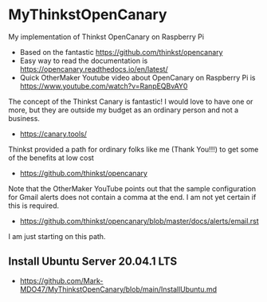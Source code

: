 # MyThinkstOpenCanary
My implementation of Thinkst OpenCanary on Raspberry Pi

- Based on the fantastic https://github.com/thinkst/opencanary
- Easy way to read the documentation is https://opencanary.readthedocs.io/en/latest/
- Quick OtherMaker Youtube video about OpenCanary on Raspberry Pi is https://www.youtube.com/watch?v=RanpEQBvAY0

The concept of the Thinkst Canary is fantastic! I would love to have one or more, but they are outside my budget as an ordinary person and not a business.
- https://canary.tools/

Thinkst provided a path for ordinary folks like me (Thank You!!!) to get some of the benefits at low cost
- https://github.com/thinkst/opencanary

Note that the OtherMaker YouTube points out that the sample configuration for Gmail alerts does not contain a comma at the end. I am not yet certain if this is required.
- https://github.com/thinkst/opencanary/blob/master/docs/alerts/email.rst

I am just starting on this path.

## Install Ubuntu Server 20.04.1 LTS
- https://github.com/Mark-MDO47/MyThinkstOpenCanary/blob/main/InstallUbuntu.md
